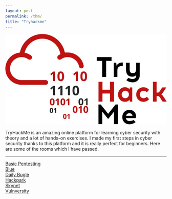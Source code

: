 ```yaml
---
layout: post
permalink: /thm/
title: "Tryhackme"
---
```


![tryhackme](/assets/images/thm/tryhackme.jpg)

TryHackMe is an amazing online platform for learning cyber security with theory and a lot of hands-on exercises. I made my first steps in cyber security thanks to this platform and it is really perfect for beginners. Here are some of the rooms which I have passed.

---
[Basic Pentesting](/posts/thm/basic-pentesting) <br />
[Blue](/posts/thm/blue) <br />
[Daily Bugle](/posts/thm/daily-bugle) <br />
[Hackpark](/posts/thm/hackpark) <br />
[Skynet](/posts/thm/skynet) <br />
[Vulnversity](/posts/thm/vulnversity) <br />
